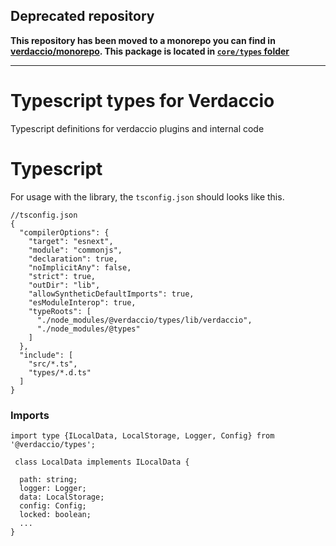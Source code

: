 ## Deprecated repository

**This repository has been moved to a monorepo you can find in [verdaccio/monorepo](https://github.com/verdaccio/monorepo). This package is located in [`core/types` folder](https://github.com/verdaccio/monorepo/tree/master/core/types)**

---

# Typescript types for Verdaccio

Typescript definitions for verdaccio plugins and internal code

# Typescript
For usage with the library, the `tsconfig.json` should looks like this.

```
//tsconfig.json
{
  "compilerOptions": {
    "target": "esnext",
    "module": "commonjs",
    "declaration": true,
    "noImplicitAny": false,
    "strict": true,
    "outDir": "lib",
    "allowSyntheticDefaultImports": true,
    "esModuleInterop": true,
    "typeRoots": [
      "./node_modules/@verdaccio/types/lib/verdaccio",
      "./node_modules/@types"
    ]
  },
  "include": [
    "src/*.ts",
    "types/*.d.ts"
  ]
}
```

### Imports

```
import type {ILocalData, LocalStorage, Logger, Config} from '@verdaccio/types';

 class LocalData implements ILocalData {

  path: string;
  logger: Logger;
  data: LocalStorage;
  config: Config;
  locked: boolean;
  ...
}
```


